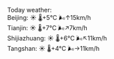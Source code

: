 Today weather:  
Beijing: ☀️ 🌡️+5°C 🌬️↑15km/h  
Tianjin: ☀️ 🌡️+7°C 🌬️↗7km/h  
Shijiazhuang: ☀️ 🌡️+6°C 🌬️↖11km/h  
Tangshan: ☀️ 🌡️+4°C 🌬️→11km/h  
